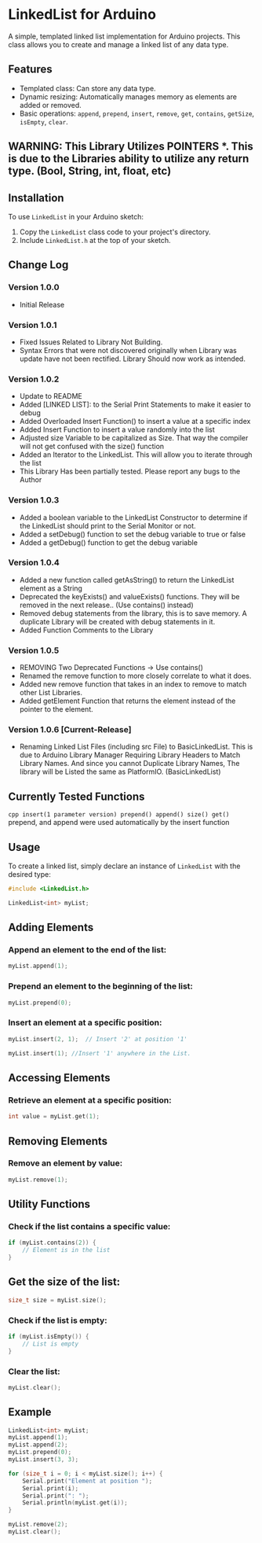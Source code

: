 # LinkedList for Arduino

A simple, templated linked list implementation for Arduino projects. This class allows you to create and manage a linked list of any data type.

## Features

- Templated class: Can store any data type.
- Dynamic resizing: Automatically manages memory as elements are added or removed.
- Basic operations: `append`, `prepend`, `insert`, `remove`, `get`, `contains`, `getSize`, `isEmpty`, `clear`.

## WARNING: This Library Utilizes POINTERS *. This is due to the Libraries ability to utilize any return type. (Bool, String, int, float, etc)

## Installation

To use `LinkedList` in your Arduino sketch:

1. Copy the `LinkedList` class code to your project's directory.
2. Include `LinkedList.h` at the top of your sketch.

## Change Log
### Version 1.0.0
* Initial Release
### Version 1.0.1
* Fixed Issues Related to Library Not Building.
* Syntax Errors that were not discovered originally when Library was update have not been rectified. Library Should now work as intended.
### Version 1.0.2
* Update to README
* Added [LINKED LIST]: to the Serial Print Statements to make it easier to debug
* Added Overloaded Insert Function() to insert a value at a specific index
* Added Insert Function to insert a value randomly into the list
* Adjusted size Variable to be capitalized as Size. That way the compiler will not get confused with the size() function
* Added an Iterator to the LinkedList. This will allow you to iterate through the list
* This Library Has been partially tested. Please report any bugs to the Author
### Version 1.0.3
* Added a boolean variable to the LinkedList Constructor to determine if the LinkedList should print to the Serial Monitor or not.
* Added a setDebug() function to set the debug variable to true or false
* Added a getDebug() function to get the debug variable
### Version 1.0.4
* Added a new function called getAsString() to return the LinkedList element as a String
* Deprecated the keyExists() and valueExists() functions. They will be removed in the next release.. (Use contains() instead)
* Removed debug statements from the library, this is to save memory. A duplicate Library will be created with debug statements in it.
* Added Function Comments to the Library
### Version 1.0.5 
* REMOVING Two Deprecated Functions -> Use contains()
* Renamed the remove function to more closely correlate to what it does.
* Added new remove function that takes in an index to remove to match other List Libraries.
* Added getElement Function that returns the element instead of the pointer to the element.
### Version 1.0.6 [Current-Release]
* Renaming Linked List Files (including src File) to BasicLinkedList. This is due to Arduino Library Manager Requiring Library Headers to Match Library Names. And since you cannot Duplicate Library Names, The library will be Listed the same as PlatformIO. (BasicLinkedList)


## Currently Tested Functions
`cpp
    insert(1 parameter version)
    prepend()
    append()
    size()
    get()
`
prepend, and append were used automatically by the insert function

## Usage

To create a linked list, simply declare an instance of `LinkedList` with the desired type:

```cpp
#include <LinkedList.h>

LinkedList<int> myList;
```
## Adding Elements
### Append an element to the end of the list:

```cpp
myList.append(1);
```
### Prepend an element to the beginning of the list:

```cpp
myList.prepend(0);
```
### Insert an element at a specific position:

```cpp
myList.insert(2, 1);  // Insert '2' at position '1'
```

```cpp
myList.insert(1); //Insert '1' anywhere in the List.
```
## Accessing Elements
### Retrieve an element at a specific position:

```cpp
int value = myList.get(1);
```
## Removing Elements
### Remove an element by value:

```cpp
myList.remove(1);
```
## Utility Functions
### Check if the list contains a specific value:

```cpp
if (myList.contains(2)) {
    // Element is in the list
}
```
## Get the size of the list:

```cpp
size_t size = myList.size();
```
### Check if the list is empty:

```cpp
if (myList.isEmpty()) {
    // List is empty
}
```
### Clear the list:

```cpp
myList.clear();
```
## Example
```cpp
LinkedList<int> myList;
myList.append(1);
myList.append(2);
myList.prepend(0);
myList.insert(3, 3);

for (size_t i = 0; i < myList.size(); i++) {
    Serial.print("Element at position ");
    Serial.print(i);
    Serial.print(": ");
    Serial.println(myList.get(i));
}

myList.remove(2);
myList.clear();
```
